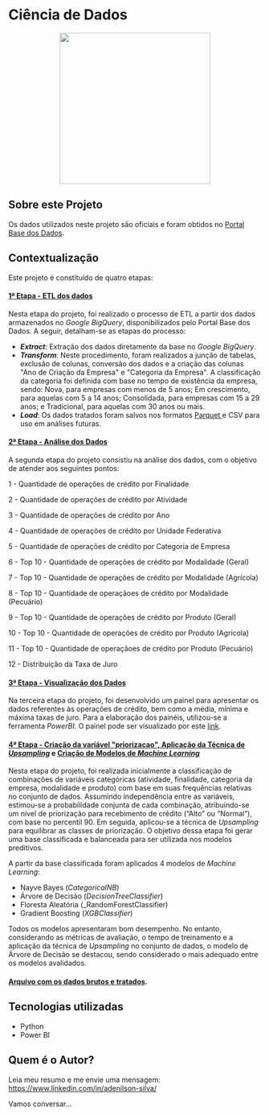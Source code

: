 # Ciência de Dados
<div align="center">
  <img src="https://drive.google.com/uc?export=view&id=1Wb9pCh6cjtt2v9GO8HBFeja6_uJtHW9m" width="300">
</div>


## Sobre este Projeto 
Os dados utilizados neste projeto são oficiais e foram obtidos no <a href='https://basedosdados.org/dataset/544c9d22-97b7-479a-8eca-94762840b465?table=e2d5dcc5-270e-4a8b-8d55-0227fd46c10f' target="_blank">Portal Base dos Dados</a>.



## Contextualização
Este projeto é constituído de quatro etapas:

#### <a href='https://github.com/Adenilson-silva/sicor/blob/main/A%20-%20Extract%2C%20Transform%2C%20Load%20-%20ETL.ipynb' target="_blank">1ª Etapa - ETL dos dados</a>
Nesta etapa do projeto, foi realizado o processo de ETL a partir dos dados armazenados no _Google BigQuery_, disponibilizados pelo Portal Base dos Dados. A seguir, detalham-se as etapas do processo:

- **_Extract_**: Extração dos dados diretamente da base no _Google BigQuery_.
- **_Transform_**: Neste procedimento, foram realizados a junção de tabelas, exclusão de colunas, conversão dos dados e a criação das colunas "Ano de Criação da Empresa" e "Categoria da Empresa". A classificação da categoria foi definida com base no tempo de existência da empresa, sendo: Nova, para empresas com menos de 5 anos; Em crescimento, para aquelas com 5 a 14 anos; Consolidada, para empresas com 15 a 29 anos; e Tradicional, para aquelas com 30 anos ou mais.
- **_Load_**: Os dados tratados foram salvos nos formatos <a href='https://www.databricks.com/br/glossary/what-is-parquet' target="_blank"> Parquet </a> e CSV para uso em análises futuras.


#### <a href='https://github.com/Adenilson-silva/sicor/blob/main/B%20-%20An%C3%A1lise%20dos%20Dados.ipynb' target="_blank">2ª Etapa - Análise dos Dados</a> 
A segunda etapa do projeto consistiu na análise dos dados, com o objetivo de atender aos seguintes pontos:

1 - Quantidade de operações de crédito por Finalidade

2 - Quantidade de operações de crédito por Atividade

3 - Quantidade de operações de crédito por Ano

4 - Quantidade de operações de crédito por Unidade Federativa

5 - Quantidade de operações de crédito por Categoria de Empresa

6 - Top 10 - Quantidade de operações de crédito por Modalidade (Geral)

7 - Top 10 - Quantidade de operações de crédito por Modalidade (Agrícola)

8 - Top 10 - Quantidade de operaçãoes de crédito por Modalidade (Pecuário)

9 - Top 10 - Quantidade de operações de crédito por Produto (Geral)

10 - Top 10 - Quantidade de operações de crédito por Produto (Agrícola)

11 - Top 10 - Quantidade de operaçãoes de crédito por Produto (Pecuário)

12 - Distribuição da Taxa de Juro


#### <a href='https://app.powerbi.com/view?r=eyJrIjoiZDlhYTliODgtMzY0NS00ZDUzLWI3YzQtMzRlZmM0MGU2YTY1IiwidCI6ImQ4YmRlNjVhLTNkZWQtNDM0Ni05NTE4LTY3MDIwNGU2ZTE4NCIsImMiOjR9' target="_blank">3ª Etapa - Visualização dos Dados</a>
Na terceira etapa do projeto, foi desenvolvido um painel para apresentar os dados referentes às operações de crédito, bem como a média, mínima e máxima taxas de juro. Para a elaboração dos painéis, utilizou-se a ferramenta _PowerBI_. O painel pode ser visualizado por este <a href='https://app.powerbi.com/view?r=eyJrIjoiZDlhYTliODgtMzY0NS00ZDUzLWI3YzQtMzRlZmM0MGU2YTY1IiwidCI6ImQ4YmRlNjVhLTNkZWQtNDM0Ni05NTE4LTY3MDIwNGU2ZTE4NCIsImMiOjR9' target="_blank">link</a>.

#### <a href='https://github.com/Adenilson-silva/sicor/blob/main/C%20-%20Cria%C3%A7%C3%A3o%20do%20r%C3%B3tulo%20priorizacao%20e%20aplica%C3%A7%C3%A3o%20da%20T%C3%A9cnica%20Upsampling%20para%20uso%20no%20Modelo%20Preditivo.ipynb' target="_blank">4ª Etapa - Criação da variável "priorizacao", Aplicação da Técnica de _Upsampling_</a> e <a href='https://github.com/Adenilson-silva/sicor/blob/main/D%20-%20Cria%C3%A7%C3%A3o%20de%20Modelos%20de%20Machine%20Learning.ipynb' target="_blank">Criação de Modelos de _Machine Learning_</a> 

Nesta etapa do projeto, foi realizada inicialmente a classificação de combinações de variáveis categóricas (atividade, finalidade, categoria da empresa, modalidade e produto) com base em suas frequências relativas no conjunto de dados. Assumindo independência entre as variáveis, estimou-se a probabilidade conjunta de cada combinação, atribuindo-se um nível de priorização para recebimento de crédito (“Alto” ou “Normal”), com base no percentil 90. Em seguida, aplicou-se a técnica de _Upsampling_ para equilibrar as classes de priorização. O objetivo dessa etapa foi gerar uma base classificada e balanceada para ser utilizada nos modelos preditivos.

A partir da base classificada foram aplicados 4 modelos de _Machine Learning_:
* Nayve Bayes (_CategoricalNB_)
* Árvore de Decisão (_DecisionTreeClassifier_)
* Floresta Aleatória (_RandomForestClassifier)
* Gradient Boosting (_XGBClassifier_)

Todos os modelos apresentaram bom desempenho. No entanto, considerando as métricas de avaliação, o tempo de treinamento e a aplicação da técnica de _Upsampling_ no conjunto de dados, o modelo de Árvore de Decisão se destacou, sendo considerado o mais adequado entre os modelos avalidados.


#### <a href='https://drive.google.com/file/d/1kdtnyRey4lzfT0XN3rWQCv1GQwSRFJT5/view?usp=sharing' target="_blank"> Arquivo com os dados brutos e tratados</a>.


## Tecnologias utilizadas
- Python
- Power BI

## Quem é o Autor?
Leia meu resumo e me envie uma mensagem: https://www.linkedin.com/in/adenilson-silva/

Vamos conversar...


